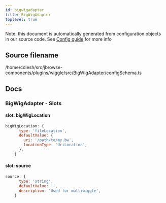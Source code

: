 ```yaml
---
id: bigwigadapter
title: BigWigAdapter
toplevel: true
---
```


Note: this document is automatically generated from configuration objects in our
source code. See [Config guide](/docs/config_guide) for more info

## Source filename

/home/cdiesh/src/jbrowse-components/plugins/wiggle/src/BigWigAdapter/configSchema.ts

## Docs

### BigWigAdapter - Slots

#### slot: bigWigLocation

```js
bigWigLocation: {
      type: 'fileLocation',
      defaultValue: {
        uri: '/path/to/my.bw',
        locationType: 'UriLocation',
      },
    }
```

#### slot: source

```js
source: {
      type: 'string',
      defaultValue: '',
      description: 'Used for multiwiggle',
    }
```
